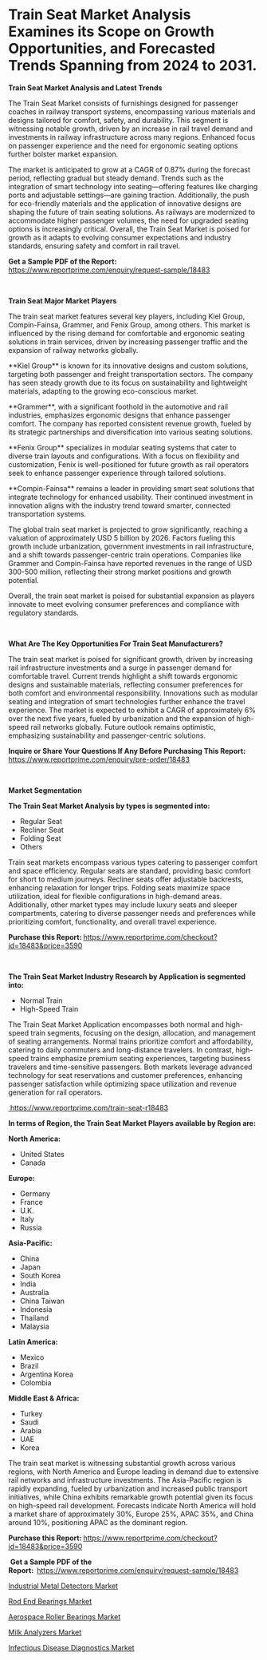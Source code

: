 <p><h1>Train Seat Market Analysis Examines its Scope on Growth Opportunities, and Forecasted Trends Spanning from 2024 to 2031.</h1></p><p><strong>Train Seat Market Analysis and Latest Trends</strong></p>
<p><p>The Train Seat Market consists of furnishings designed for passenger coaches in railway transport systems, encompassing various materials and designs tailored for comfort, safety, and durability. This segment is witnessing notable growth, driven by an increase in rail travel demand and investments in railway infrastructure across many regions. Enhanced focus on passenger experience and the need for ergonomic seating options further bolster market expansion.</p><p>The market is anticipated to grow at a CAGR of 0.87% during the forecast period, reflecting gradual but steady demand. Trends such as the integration of smart technology into seating—offering features like charging ports and adjustable settings—are gaining traction. Additionally, the push for eco-friendly materials and the application of innovative designs are shaping the future of train seating solutions. As railways are modernized to accommodate higher passenger volumes, the need for upgraded seating options is increasingly critical. Overall, the Train Seat Market is poised for growth as it adapts to evolving consumer expectations and industry standards, ensuring safety and comfort in rail travel.</p></p>
<p><strong>Get a Sample PDF of the Report:&nbsp;</strong> <a href="https://www.reportprime.com/enquiry/request-sample/18483?utm_campaign=63&utm_medium=2&utm_source=Github&utm_content=ia&utm_term=21112024&utm_id=train-seat">https://www.reportprime.com/enquiry/request-sample/18483</a></p>
<p>&nbsp;</p>
<p><strong>Train Seat Major Market Players</strong></p>
<p><p>The train seat market features several key players, including Kiel Group, Compin-Fainsa, Grammer, and Fenix Group, among others. This market is influenced by the rising demand for comfortable and ergonomic seating solutions in train services, driven by increasing passenger traffic and the expansion of railway networks globally.</p><p>**Kiel Group** is known for its innovative designs and custom solutions, targeting both passenger and freight transportation sectors. The company has seen steady growth due to its focus on sustainability and lightweight materials, adapting to the growing eco-conscious market.</p><p>**Grammer**, with a significant foothold in the automotive and rail industries, emphasizes ergonomic designs that enhance passenger comfort. The company has reported consistent revenue growth, fueled by its strategic partnerships and diversification into various seating solutions.</p><p>**Fenix Group** specializes in modular seating systems that cater to diverse train layouts and configurations. With a focus on flexibility and customization, Fenix is well-positioned for future growth as rail operators seek to enhance passenger experience through tailored solutions.</p><p>**Compin-Fainsa** remains a leader in providing smart seat solutions that integrate technology for enhanced usability. Their continued investment in innovation aligns with the industry trend toward smarter, connected transportation systems.</p><p>The global train seat market is projected to grow significantly, reaching a valuation of approximately USD 5 billion by 2026. Factors fueling this growth include urbanization, government investments in rail infrastructure, and a shift towards passenger-centric train operations. Companies like Grammer and Compin-Fainsa have reported revenues in the range of USD 300-500 million, reflecting their strong market positions and growth potential.</p><p>Overall, the train seat market is poised for substantial expansion as players innovate to meet evolving consumer preferences and compliance with regulatory standards.</p></p>
<p>&nbsp;</p>
<p><strong>What Are The Key Opportunities For Train Seat Manufacturers?</strong></p>
<p><p>The train seat market is poised for significant growth, driven by increasing rail infrastructure investments and a surge in passenger demand for comfortable travel. Current trends highlight a shift towards ergonomic designs and sustainable materials, reflecting consumer preferences for both comfort and environmental responsibility. Innovations such as modular seating and integration of smart technologies further enhance the travel experience. The market is expected to exhibit a CAGR of approximately 6% over the next five years, fueled by urbanization and the expansion of high-speed rail networks globally. Future outlook remains optimistic, emphasizing sustainability and passenger-centric solutions.</p></p>
<p><strong>Inquire or Share Your Questions If Any Before Purchasing This Report:</strong> <a href="https://www.reportprime.com/enquiry/pre-order/18483?utm_campaign=63&utm_medium=2&utm_source=Github&utm_content=ia&utm_term=21112024&utm_id=train-seat">https://www.reportprime.com/enquiry/pre-order/18483</a></p>
<p>&nbsp;</p>
<p><strong>Market Segmentation</strong></p>
<p><strong>The Train Seat Market Analysis by types is segmented into:</strong></p>
<p><ul><li>Regular Seat</li><li>Recliner Seat</li><li>Folding Seat</li><li>Others</li></ul></p>
<p><p>Train seat markets encompass various types catering to passenger comfort and space efficiency. Regular seats are standard, providing basic comfort for short to medium journeys. Recliner seats offer adjustable backrests, enhancing relaxation for longer trips. Folding seats maximize space utilization, ideal for flexible configurations in high-demand areas. Additionally, other market types may include luxury seats and sleeper compartments, catering to diverse passenger needs and preferences while prioritizing comfort, functionality, and overall travel experience.</p></p>
<p><strong>Purchase this Report:&nbsp;</strong><a href="https://www.reportprime.com/checkout?id=18483&price=3590&utm_campaign=63&utm_medium=2&utm_source=Github&utm_content=ia&utm_term=21112024&utm_id=train-seat">https://www.reportprime.com/checkout?id=18483&price=3590</a></p>
<p>&nbsp;</p>
<p><strong>The Train Seat Market Industry Research by Application is segmented into:</strong></p>
<p><ul><li>Normal Train</li><li>High-Speed Train</li></ul></p>
<p><p>The Train Seat Market Application encompasses both normal and high-speed train segments, focusing on the design, allocation, and management of seating arrangements. Normal trains prioritize comfort and affordability, catering to daily commuters and long-distance travelers. In contrast, high-speed trains emphasize premium seating experiences, targeting business travelers and time-sensitive passengers. Both markets leverage advanced technology for seat reservations and customer preferences, enhancing passenger satisfaction while optimizing space utilization and revenue generation for rail operators.</p></p>
<p><a href="https://www.reportprime.com/train-seat-r18483?utm_campaign=63&utm_medium=2&utm_source=Github&utm_content=ia&utm_term=21112024&utm_id=train-seat">&nbsp;https://www.reportprime.com/train-seat-r18483</a></p>
<p><strong>In terms of Region, the Train Seat Market Players available by Region are:</strong></p>
<p>
    <p> <strong> North America: </strong>
        <ul>
            <li>United States</li>
            <li>Canada</li>
        </ul>
        </p> 
    <p> <strong> Europe: </strong>
        <ul>
            <li>Germany</li>
            <li>France</li>
            <li>U.K.</li>
            <li>Italy</li>
            <li>Russia</li>
        </ul>
        </p> 
    <p> <strong> Asia-Pacific: </strong>
        <ul>
            <li>China</li>
            <li>Japan</li>
            <li>South Korea</li>
            <li>India</li>
            <li>Australia</li>
            <li>China Taiwan</li>
            <li>Indonesia</li>
            <li>Thailand</li>
            <li>Malaysia</li>
        </ul>
        </p> 
    <p> <strong> Latin America: </strong>
        <ul>
            <li>Mexico</li>
            <li>Brazil</li>
            <li>Argentina Korea</li>
            <li>Colombia</li>
        </ul>
        </p> 
    <p> <strong> Middle East & Africa: </strong>
        <ul>
            <li>Turkey</li>
            <li>Saudi</li>
            <li>Arabia</li>
            <li>UAE</li>
            <li>Korea</li>
        </ul>
    </p>
    </p>
<p><p>The train seat market is witnessing substantial growth across various regions, with North America and Europe leading in demand due to extensive rail networks and infrastructure investments. The Asia-Pacific region is rapidly expanding, fueled by urbanization and increased public transport initiatives, while China exhibits remarkable growth potential given its focus on high-speed rail development. Forecasts indicate North America will hold a market share of approximately 30%, Europe 25%, APAC 35%, and China around 10%, positioning APAC as the dominant region.</p></p>
<p><strong>Purchase this Report: </strong><a href="https://www.reportprime.com/checkout?id=18483&price=3590&utm_campaign=63&utm_medium=2&utm_source=Github&utm_content=ia&utm_term=21112024&utm_id=train-seat">https://www.reportprime.com/checkout?id=18483&price=3590</a></p>
<p>&nbsp;<strong>Get a Sample PDF of the Report:&nbsp;&nbsp;</strong><a href="https://www.reportprime.com/enquiry/request-sample/18483?utm_campaign=63&utm_medium=2&utm_source=Github&utm_content=ia&utm_term=21112024&utm_id=train-seat">https://www.reportprime.com/enquiry/request-sample/18483</a></p>
<p><strong></strong></p>
<p><p><a href="https://github.com/ygfu6u/Market-Research-Report-List-1/blob/main/industrial-metal-detectors-market.md?utm_campaign=63&utm_medium=2&utm_source=Github&utm_content=ia&utm_term=21112024&utm_id=train-seat">Industrial Metal Detectors Market</a></p><p><a href="https://www.linkedin.com/pulse/rod-end-bearings-market-overview-future-growth-trends-opportunities-uzjzc?utm_campaign=63&utm_medium=2&utm_source=Github&utm_content=ia&utm_term=21112024&utm_id=train-seat">Rod End Bearings Market</a></p><p><a href="https://www.linkedin.com/pulse/report-aerospace-roller-bearings-market-rapid-expansion-cagr-48-xxguc?utm_campaign=63&utm_medium=2&utm_source=Github&utm_content=ia&utm_term=21112024&utm_id=train-seat">Aerospace Roller Bearings Market</a></p><p><a href="https://github.com/JubayerMia832/Market-Research-Report-List-1/blob/main/milk-analyzers-market.md?utm_campaign=63&utm_medium=2&utm_source=Github&utm_content=ia&utm_term=21112024&utm_id=train-seat">Milk Analyzers Market</a></p><p><a href="https://issuu.com/reportprime-2/docs/infectious-disease-diagnostics-mark_82f6d555edd880?utm_campaign=63&utm_medium=2&utm_source=Github&utm_content=ia&utm_term=21112024&utm_id=train-seat">Infectious Disease Diagnostics Market</a></p></p>